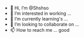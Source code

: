 - 👋 Hi, I’m @Shshso
- 👀 I’m interested in working ...
- 🌱 I’m currently learning's ...
- 💞️ I’m looking to collaborate on ...
- 📫 How to reach me ... good

<!---
Shshso/Shshso is a ✨ special ✨ repository because its `README.md` (this file) appears on your GitHub profile.
You can click the Preview link to take a look at your changes.
--->
